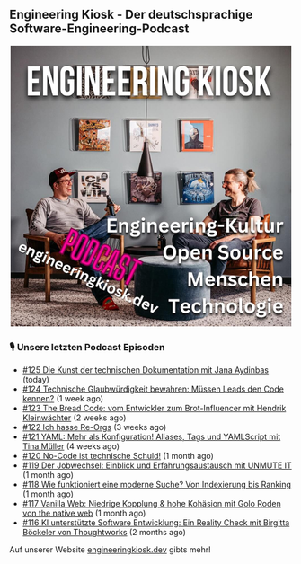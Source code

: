 ## Engineering Kiosk - Der deutschsprachige Software-Engineering-Podcast

<p align="center">
  <img width="500" height="500" src="https://github.com/EngineeringKiosk/.github/blob/main/images/podcast_square.jpg" alt="Engineering Kiosk Podcast" title="Engineering Kiosk Podcast">
</p>

### 🎙️ Unsere letzten Podcast Episoden


- [#125 Die Kunst der technischen Dokumentation mit Jana Aydinbas](https://engineeringkiosk.dev) (today)
- [#124 Technische Glaubwürdigkeit bewahren: Müssen Leads den Code kennen?](https://engineeringkiosk.dev) (1 week ago)
- [#123 The Bread Code: vom Entwickler zum Brot-Influencer mit Hendrik Kleinwächter](https://engineeringkiosk.dev) (2 weeks ago)
- [#122 Ich hasse Re-Orgs](https://engineeringkiosk.dev) (3 weeks ago)
- [#121 YAML: Mehr als Konfiguration! Aliases, Tags und YAMLScript mit Tina Müller](https://engineeringkiosk.dev) (4 weeks ago)
- [#120 No-Code ist technische Schuld!](https://engineeringkiosk.dev) (1 month ago)
- [#119 Der Jobwechsel: Einblick und Erfahrungsaustausch mit UNMUTE IT](https://engineeringkiosk.dev) (1 month ago)
- [#118 Wie funktioniert eine moderne Suche? Von Indexierung bis Ranking](https://engineeringkiosk.dev) (1 month ago)
- [#117 Vanilla Web: Niedrige Kopplung &amp; hohe Kohäsion mit Golo Roden von the native web](https://engineeringkiosk.dev) (1 month ago)
- [#116 KI unterstützte Software Entwicklung: Ein Reality Check mit Birgitta Böckeler von Thoughtworks](https://engineeringkiosk.dev) (2 months ago)

Auf unserer Website [engineeringkiosk.dev](https://engineeringkiosk.dev/) gibts mehr!
